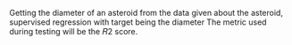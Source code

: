 Getting the diameter of an asteroid from the data given about the asteroid, supervised regression with target being the diameter
The metric used during testing will be the  𝑅2  score.
